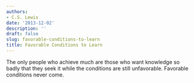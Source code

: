 ```yaml
---
authors:
- C.S. Lewis
date: '2013-12-02'
description: ''
draft: false
slug: favorable-conditions-to-learn
title: Favorable Conditions to Learn
---
```

The only people who achieve much are those who want knowledge so badly that they seek it while the conditions are still unfavorable. Favorable conditions never come.



